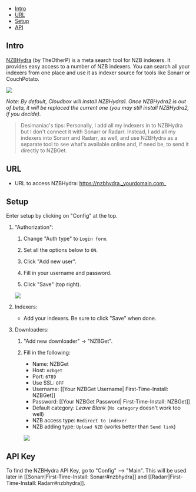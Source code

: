 

<!-- TOC depthFrom:1 depthTo:6 withLinks:1 updateOnSave:0 orderedList:1 -->

- [Intro](#intro)
- [URL](#url)
- [Setup](#setup)
- [API](#api-key)

<!-- /TOC -->

## Intro


[NZBHydra](https://github.com/theotherp/nzbhydra) (by TheOtherP) is a meta search tool for NZB indexers. It provides easy access to a number of NZB indexers. You can search all your indexers from one place and use it as indexer source for tools like Sonarr or CouchPotato.


![](https://i.imgur.com/FZnV0Ru.png)


_Note: By default, Cloudbox will install NZBHydra1. Once NZBHydra2 is out of beta, it will be replaced the current one (you may still install NZBHydra2, if you decide)._ 

> Desimaniac's tips:
> Personally, I add all my indexers in to NZBHydra but I don't connect it with 
> Sonarr or Radarr. Instead, I add all my indexers into Sonarr and Radarr, as 
> well, and use NZBHydra as a separate tool to see what's available online and, if 
> need be, to send it directly to NZBGet.


## URL

- URL to access NZBHydra: https://nzbhydra._yourdomain.com_

## Setup

Enter setup by clicking on "Config" at the top.

1. "Authorization":

    1. Change "Auth type" to `Login form`.

    1. Set all the options below to `ON`.
    1. Click "Add new user". 
    1. Fill in your username and password.
    1. Click "Save" (top right).
    
    ![](https://i.imgur.com/IAxSk4P.png)

 1. Indexers:

    - Add your indexers. Be sure to click "Save" when done.

 1. Downloaders:

    1. "Add new downloader" -> "NZBGet".

    1. Fill in the following:
       - Name: NZBGet
       - Host: `nzbget`
       - Port: `6789`
       - Use SSL: `OFF`
       - Username: [[Your NZBGet Username| First-Time-Install: NZBGet]]
       - Password: [[Your NZBGet Password| First-Time-Install: NZBGet]]
       - Default category: _Leave Blank_ (`No category` doesn't work too well)
       - NZB access type: `Redirect to indexer`
       - NZB adding type: `Upload NZB` (works better than `Send link`) 
  
       ![](https://i.imgur.com/n3ZV0Ki.png)

## API Key

To find the NZBHydra API Key, go to "Config" --> "Main". This will be used later in [[Sonarr|First-Time-Install: Sonarr#nzbhydra]] and [[Radarr|First-Time-Install: Radarr#nzbhydra]].